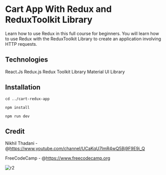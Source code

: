 # Cart App With Redux and ReduxToolkit Library

Learn how to use Redux in this full course for beginners. You will learn how to use Redux with the ReduxToolkit Library to create an application involving HTTP requests.

## Technologies

React.Js
Redux.js
Redux Toolkit Library
Material UI Library

## Installation

```
cd ../cart-redux-app

npm install

npm run dev

```

## Credit

Nikhil Thadani - @https://www.youtube.com/channel/UCaKqU7lmR4wQ5Bj9F9E9i_Q

FreeCodeCamp - @https://www.freecodecamp.org

![r2](https://github.com/PJBalogun/cart_redux_app/assets/77397898/da509c32-4223-4777-b769-66b8b7475ac8)

